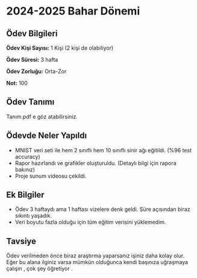 # 2024-2025 Bahar Dönemi

## Ödev Bilgileri

**Ödev Kişi Sayısı:** 1 Kişi (2 kişi de olabiliyor)

**Ödev Süresi:** 3 hafta

**Ödev Zorluğu:** Orta-Zor

**Not:** 100

## Ödev Tanımı
Tanım.pdf e göz atabilirsiniz.


## Ödevde Neler Yapıldı
* MNIST veri seti ile hem 2 sınıflı hem 10 sınıflı sinir ağı eğitildi. (%96 test accuracy)
* Rapor hazırlandı ve grafikler oluşturuldu. (Detaylı bilgi için rapora bakınız)
* Proje sunum videosu çekildi.

## Ek Bilgiler
* Ödev 3 haftaydı ama 1 haftası vizelere denk geldi. Süre açısından biraz sıkıntı yaşadık.
* Veri boyutu fazla olduğu için tüm eğitim verisini yüklemedim.

## Tavsiye 
Ödev verilmeden önce biraz araştırma yaparsanız işiniz daha kolay olur. Eğer bu alana ilginiz varsa mümkün olduğunca kendi başınıza uğraşmaya çalışın , çok şey öğretiyor .
